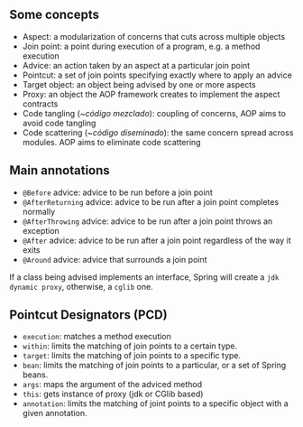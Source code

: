 ## Some concepts
- Aspect: a modularization of concerns that cuts across multiple objects
- Join point: a point during execution of a program, e.g. a method execution
- Advice: an action taken by an aspect at a particular join point
- Pointcut: a set of join points specifying exactly where to apply an advice
- Target object: an object being advised by one or more aspects
- Proxy: an object the AOP framework creates to implement the aspect contracts
- Code tangling (~_código mezclado_): coupling of concerns, AOP aims to avoid code tangling
- Code scattering (~_código diseminado_): the same concern spread across modules. AOP aims to eliminate code scattering 

## Main annotations
- `@Before` advice: advice to be run before a join point
- `@AfterReturning` advice: advice to be run after a join point completes normally
- `@AfterThrowing` advice: advice to be run after a join point throws an exception
- `@After` advice: advice to be run after a join point regardless of the way it exits
- `@Around` advice: advice that surrounds a join point


If a class being advised implements an interface, Spring will create a `jdk dynamic proxy`, otherwise, a `cglib` one. 

## Pointcut Designators (PCD)
- `execution`: matches a method execution
- `within`: limits the matching of join points to a certain type.
- `target`: limits the matching of join points to a specific type.
- `bean`: limits the matching of join points to a particular, or a set of Spring beans.
- `args`: maps the argument of the adviced method 
- `this`: gets instance of proxy (jdk or CGlib based)
- `annotation`: limits the matching of joint points to a specific object with a given annotation.

